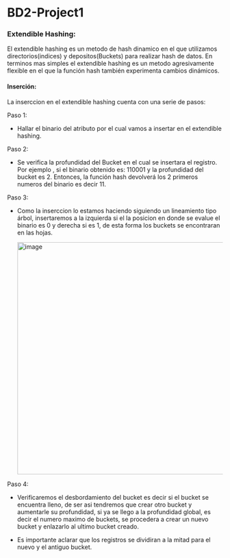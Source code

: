 # BD2-Project1

### Extendible Hashing:
El extendible hashing es un metodo de hash dinamico en el que utilizamos directorios(indices) y depositos(Buckets) para realizar hash de datos. En terminos mas simples el extendible
hashing es un metodo agresivamente flexible en el que la función hash también experimenta cambios dinámicos.

#### Inserción:
La inserccion en el extendible hashing cuenta con una serie de pasos:

Paso 1:
- Hallar el binario del atributo por el cual vamos a insertar en el extendible hashing.

Paso 2:
- Se verifica la profundidad del Bucket en el cual se insertara el registro.
  Por ejemplo , si  el binario obtenido es: 110001 y la profundidad del bucket es 2. Entonces, la función hash devolverá los 2 primeros numeros del binario es decir 11.

Paso 3:  
- Como la inserccion lo estamos haciendo siguiendo un lineamiento tipo árbol, insertaremos a la izquierda si el la posicion en donde se evalue el binario es 0 y derecha si es 1, de esta forma los buckets se encontraran en las hojas.
  
  <img width="542" alt="image" aling="center" src="https://github.com/MatiasMaravi/BD2-Project1/assets/90939274/9ee84baa-9287-4e86-936f-bed2b5104fd4">

  
Paso 4:
- Verificaremos el desbordamiento del bucket es decir si el bucket se encuentra lleno, de ser asi tendremos que crear otro bucket y aumentarle su profundidad, si ya se llego a la profundidad global, es decir el numero maximo de buckets, se procedera a crear un nuevo bucket y enlazarlo al ultimo bucket creado.

- Es importante aclarar que los registros se dividiran a la mitad para el nuevo y el antiguo bucket.

  

